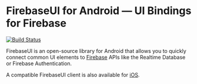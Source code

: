 # FirebaseUI for Android — UI Bindings for Firebase

[![Build Status](https://travis-ci.org/firebase/FirebaseUI-Android.svg?branch=master)](https://travis-ci.org/firebase/FirebaseUI-Android)

FirebaseUI is an open-source library for Android that allows you to
quickly connect common UI elements to [Firebase](https://firebase.google.com)
APIs like the Realtime Database or Firebase Authentication.

A compatible FirebaseUI client is also available for [iOS](https://github.com/firebase/firebaseui-ios).


